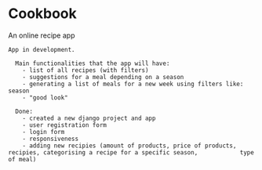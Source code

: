 # Cookbook
  An online recipe app
  
    App in development.
    
      Main functionalities that the app will have:
        - list of all recipes (with filters)
        - suggestions for a meal depending on a season
        - generating a list of meals for a new week using filters like: season
        - "good look"
       
      Done:
        - created a new django project and app
        - user registration form
        - login form
        - responsiveness
        - adding new recipies (amount of products, price of products, recipies, categorising a recipe for a specific season,            type of meal)
        
      
  
